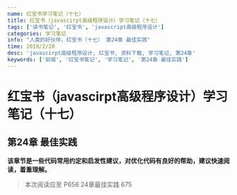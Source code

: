 ```yaml
---
name: 红宝书学习笔记（十七）
title: 红宝书（javascirpt高级程序设计）学习笔记（十七）
tags: ['读书笔记', '红宝书', 'javascript高级程序设计']
categories: 学习笔记
info: "人类的好伙伴，红宝书（十七） 第24章 最佳实践"
time: 2019/2/20
desc: 'javascirpt高级程序设计, 红宝书, 资料下载, 学习笔记, 第24章'
keywords: ['前端', '红宝书笔记', '学习笔记', '第24章 最佳实践']
---
```


# 红宝书（javascirpt高级程序设计）学习笔记（十七）

## 第24章 最佳实践

**该章节是一些代码常用约定和启发性建议，对优化代码有良好的帮助，建议快速阅读，着重理解。**





> 本次阅读应至 P656 24章最佳实践  675